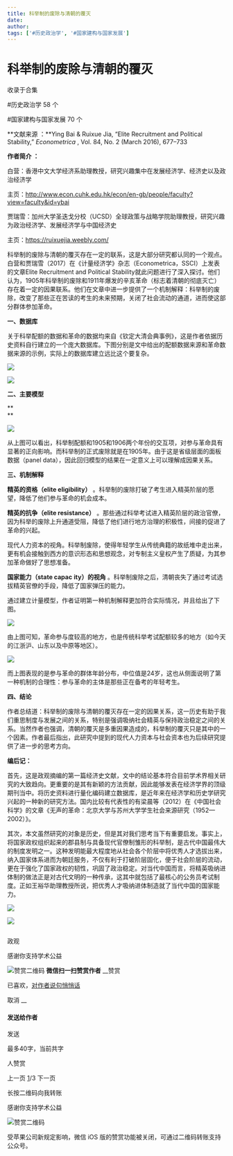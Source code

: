 ```yaml
---
title: 科举制的废除与清朝的覆灭
date: 
author: 
tags: ['#历史政治学', '#国家建构与国家发展']
---
```

# 科举制的废除与清朝的覆灭


收录于合集

#历史政治学 58 个

#国家建构与国家发展 70 个

**文献来源 ：**Ying Bai & Ruixue Jia, “Elite Recruitment and Political Stability,”
_Econometrica_ , Vol. 84, No. 2 (March 2016), 677–733

  

 **作者简介 ：**

白营：香港中文大学经济系助理教授，研究兴趣集中在发展经济学、经济史以及政治经济学

主页：http://www.econ.cuhk.edu.hk/econ/en-gb/people/faculty?view=faculty&id=ybai

  

贾瑞雪：加州大学圣迭戈分校（UCSD）全球政策与战略学院助理教授，研究兴趣为政治经济学、发展经济学与中国经济史

主页：https://ruixuejia.weebly.com/

  

科举制的废除与清朝的覆灭存在一定的联系，这是大部分研究都认同的一个观点。白营和贾瑞雪（2017）在《计量经济学》杂志（Econometrica，SSCI）上发表的文章Elite
Recruitment and Political
Stability就此问题进行了深入探讨。他们认为，1905年科举制的废除和1911年爆发的辛亥革命（标志着清朝的彻底灭亡）存在着一定的因果联系。他们在文章中进一步提供了一个机制解释：科举制的废除，改变了那些正在苦读的考生的未来预期，关闭了社会流动的通道，进而使这部分群体参加革命。

**一、数据库**

  

关于科举配额的数据和革命的数据均来自《钦定大清会典事例》，这是作者依据历史资料自行建立的一个庞大数据库。下图分别是文中给出的配额数据来源和革命数据来源的示例，实际上的数据库建立远比这个要复杂。

  

![](/images/582/2.png)

  

![](/images/582/3.png)

  

 **二、主要模型**

 **  
**

![](/images/582/4.png)

从上图可以看出，科举制配额和1905和1906两个年份的交互项，对参与革命具有显著的正向影响。而科举制的正式废除就是在1905年。由于这是省级层面的面板数据（panel
data），因此回归模型的结果在一定意义上可以理解成因果关系。  

**三、机制解释**

  

 **精英的资格（elite eligibility）** 。科举制的废除打破了考生进入精英阶层的愿望，降低了他们参与革命的机会成本。

  

 **精英的抗争（elite resistance）**
。那些通过科举考试进入精英阶层的政治官僚，因为科举的废除上升通道受阻，降低了他们进行地方治理的积极性，间接的促进了革命的兴起。

  

现代人力资本的视角。科举制废除，使得年轻学生从传统典籍的故纸堆中走出来，更有机会接触到西方的意识形态和思想观念，对专制主义皇权产生了质疑，为其参加革命做好了思想准备。

  

 **国家能力（state capac** **ity）的视角** 。科举制废除之后，清朝丧失了通过考试选拔精英官僚的手段，降低了国家弹压的能力。

通过建立计量模型，作者证明第一种机制解释更加符合实际情况，并且给出了下图。

  

![](/images/582/5.png)

  

由上图可知，革命参与度较高的地方，也是传统科举考试配额较多的地方（如今天的江浙沪、山东以及中原等地区）。

  

![](/images/582/6.png)

而上图表现的是参与革命的群体年龄分布，中位值是24岁，这也从侧面说明了第一种机制的合理性：参与革命的主体是那些正在备考的年轻考生。

**四、结论**

  

作者总结道：科举制的废除与清朝的覆灭存在一定的因果关系，这一历史有助于我们重思制度与发展之间的关系，特别是强调吸纳社会精英与保持政治稳定之间的关系。当然作者也强调，清朝的覆灭是多重因果造成的，科举制的覆灭只是其中的一个因素。作者最后指出，此研究中提到的现代人力资本与社会资本也为后续研究提供了进一步的思考方向。

**编后记：**

  

首先，这是政观摘编的第一篇经济史文献，文中的结论基本符合目前学术界相关研究的大致趋向。更重要的是其有新颖的方法贡献，因此能够发表在经济学界的顶级期刊当中。将历史资料进行量化编码建立数据库，是近年来在经济学和历史学研究兴起的一种新的研究方法。国内比较有代表性的有梁晨等（2012）在《中国社会科学》的文章《无声的革命：北京大学与苏州大学学生社会来源研究（1952—2002）》。

  

其次，本文虽然研究的对象是历史，但是其对我们思考当下有重要启发。事实上，将国家政权组织起来的郡县制与具备现代官僚制雏形的科举制，是古代中国最伟大的制度发明之一。这种发明能最大程度地从社会各个阶层中将优秀人才选拔出来，纳入国家体系进而为朝廷服务，不仅有利于打破阶层固化，便于社会阶层的流动，更在于强化了国家政权的韧性，巩固了政治稳定。对当代中国而言，将精英吸纳进体制的做法正是对古代文明的一种传承，这其中就包括了最核心的公务员考试制度。正如王裕华助理教授所说，把优秀人才吸纳进体制造就了当代中国的国家能力。

![](/images/582/7.png)

  

![](/images/582/8.png)

  

  

![]()

政观

感谢你支持学术公益

![赞赏二维码]() **微信扫一扫赞赏作者** __赞赏

已喜欢，[对作者说句悄悄话](javascript:;)

取消 __

#### 发送给作者

发送

最多40字，当前共字

[](javascript:;) 人赞赏

上一页 [1](javascript:;)/3 下一页

长按二维码向我转账

感谢你支持学术公益

![赞赏二维码]()

受苹果公司新规定影响，微信 iOS 版的赞赏功能被关闭，可通过二维码转账支持公众号。

